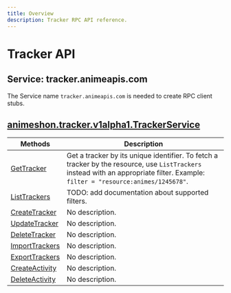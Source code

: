 ```yaml
---
title: Overview
description: Tracker RPC API reference.
---
```


# Tracker API

## Service: tracker.animeapis.com

The Service name `tracker.animeapis.com` is needed to create RPC client stubs.

<a name="animeshon.tracker.v1alpha1.TrackerService"></a>

## [animeshon.tracker.v1alpha1.TrackerService](/tracker/docs/reference/rpc/animeshon.tracker.v1alpha1#animeshon.tracker.v1alpha1.TrackerService)

| Methods | Description |
| ----------- | ------------|
| [GetTracker](/tracker/docs/reference/rpc/animeshon.tracker.v1alpha1#animeshon.tracker.v1alpha1.TrackerService.GetTracker) | Get a tracker by its unique identifier. To fetch a tracker by the resource, use `ListTrackers` instead with an appropriate filter. Example: `filter = "resource:animes/1245678"`. |
| [ListTrackers](/tracker/docs/reference/rpc/animeshon.tracker.v1alpha1#animeshon.tracker.v1alpha1.TrackerService.ListTrackers) | TODO: add documentation about supported filters. |
| [CreateTracker](/tracker/docs/reference/rpc/animeshon.tracker.v1alpha1#animeshon.tracker.v1alpha1.TrackerService.CreateTracker) | No description. |
| [UpdateTracker](/tracker/docs/reference/rpc/animeshon.tracker.v1alpha1#animeshon.tracker.v1alpha1.TrackerService.UpdateTracker) | No description. |
| [DeleteTracker](/tracker/docs/reference/rpc/animeshon.tracker.v1alpha1#animeshon.tracker.v1alpha1.TrackerService.DeleteTracker) | No description. |
| [ImportTrackers](/tracker/docs/reference/rpc/animeshon.tracker.v1alpha1#animeshon.tracker.v1alpha1.TrackerService.ImportTrackers) | No description. |
| [ExportTrackers](/tracker/docs/reference/rpc/animeshon.tracker.v1alpha1#animeshon.tracker.v1alpha1.TrackerService.ExportTrackers) | No description. |
| [CreateActivity](/tracker/docs/reference/rpc/animeshon.tracker.v1alpha1#animeshon.tracker.v1alpha1.TrackerService.CreateActivity) | No description. |
| [DeleteActivity](/tracker/docs/reference/rpc/animeshon.tracker.v1alpha1#animeshon.tracker.v1alpha1.TrackerService.DeleteActivity) | No description. |
